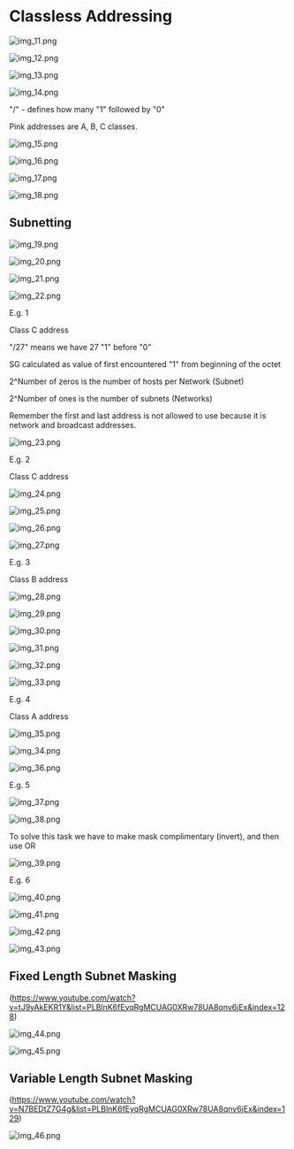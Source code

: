 # Classless Addressing

![img_11.png](img_11.png)

![img_12.png](img_12.png)

![img_13.png](img_13.png)

![img_14.png](img_14.png)

"/" - defines how many "1" followed by "0"

Pink addresses are A, B, C classes.  

![img_15.png](img_15.png)

![img_16.png](img_16.png)

![img_17.png](img_17.png)

![img_18.png](img_18.png)

## Subnetting

![img_19.png](img_19.png)

![img_20.png](img_20.png)

![img_21.png](img_21.png)

![img_22.png](img_22.png)

E.g. 1

Class C address

"/27" means we have 27 "1" before "0"

SG calculated as value of first encountered "1" from beginning of the octet

2^Number of zeros is the number of hosts per Network (Subnet)

2^Number of ones is the number of subnets (Networks)

Remember the first and last address is not allowed to use
because it is network and broadcast addresses. 

![img_23.png](img_23.png)

E.g. 2

Class C address

![img_24.png](img_24.png)

![img_25.png](img_25.png)

![img_26.png](img_26.png)

![img_27.png](img_27.png)

E.g. 3

Class B address

![img_28.png](img_28.png)

![img_29.png](img_29.png)

![img_30.png](img_30.png)

![img_31.png](img_31.png)

![img_32.png](img_32.png)

![img_33.png](img_33.png)

E.g. 4

Class A address

![img_35.png](img_35.png)

![img_34.png](img_34.png)

![img_36.png](img_36.png)

E.g. 5

![img_37.png](img_37.png)

![img_38.png](img_38.png)

To solve this task we have to make mask complimentary (invert), and then use OR 

![img_39.png](img_39.png)

E.g. 6

![img_40.png](img_40.png)

![img_41.png](img_41.png)

![img_42.png](img_42.png)

![img_43.png](img_43.png)

## Fixed Length Subnet Masking

(https://www.youtube.com/watch?v=tJ9yAkEKR1Y&list=PLBlnK6fEyqRgMCUAG0XRw78UA8qnv6jEx&index=128)

![img_44.png](img_44.png)

![img_45.png](img_45.png)

## Variable Length Subnet Masking

(https://www.youtube.com/watch?v=N7BEDtZ7G4g&list=PLBlnK6fEyqRgMCUAG0XRw78UA8qnv6jEx&index=129)

![img_46.png](img_46.png)

